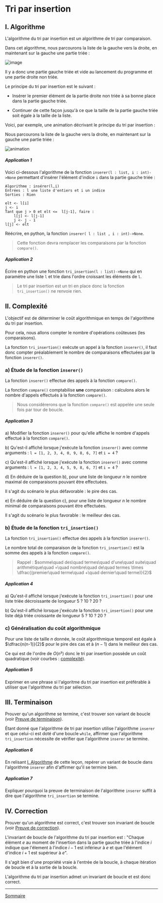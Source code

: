 # Tri par insertion

## I. <a name="algorithme"></a>Algorithme

L'algorithme du tri par insertion est un algorithme de tri par comparaison.

Dans cet algorithme, nous parcourons la liste de la gauche vers la droite, en maintenant sur la gauche une partie triée :

![image](./img/schema_tri.png)

Il y a donc une partie gauche triée et vide au lancement du programme et une partie droite non triée.

Le principe du tri par insertion est le suivant :

- Insérer le premier élément de la partie droite non triée à sa bonne place dans la partie gauche triée.

- Continuer de cette façon jusqu'à ce que la taille de la partie gauche triée soit égale à la taille de la liste.

Voici, par exemple, une animation décrivant le principe du tri par insertion :

Nous parcourons la liste de la gauche vers la droite, en maintenant sur la gauche une partie triée :

![animation](./img/animation_tri_insertion.gif)

##### Application 1

Voici ci-dessous l'algorithme de la fonction ``inserer(l : list, i : int)->None`` permettant d'insérer l'élément d'indice ``i`` dans la partie gauche triée :

```
Algorithme : insérer(l,i)
Entrées : l une liste d'entiers et i un indice
Sorties : Rien

elt <- l[i]
j <- i
Tant que j > 0 et elt <=  l[j-1], faire :
    l[j] <- l[j-1]
    j <- j - 1
l[j] <- elt
```

Réécrire, en python, la fonction `inserer( l : list , i : int)->None`.

> Cette fonction devra remplacer les comparaisons par la fonction `compare()`.

##### Application 2

Écrire en python une fonction `tri_insertion(l : list)->None` qui en paramètre une liste ``l`` et trie dans l'ordre croissant les éléments de `l`.

> Le tri par insertion est un tri en place donc la fonction `tri_insertion()` ne renvoie rien.

## II. Complexité

L'objectif est de déterminer le coût algorithmique en temps de l'algorithme du tri par insertion.

Pour cela, nous allons compter le nombre d'opérations coûteuses (les comparaisons).

La fonction `tri_insertion()` exécute un appel à la fonction `inserer()`, il faut donc compter préalablement le nombre de comparaisons effectuées par la fonction `inserer()`.

### a) Étude de la fonction `inserer()`

La fonction `inserer()` effectue des appels à la fonction `compare()`.

La fonction `compare()` comptabilise **une** comparaison : calculons alors le nombre d'appels effectués à la fonction `compare()`.

> Nous considérerons que la fonction `compare()` est appelée une seule fois par tour de boucle.

##### Application 3

a) Modifier la fonction ``inserer()`` pour qu'elle affiche le nombre d'appels effectué à la fonction `compare()`.

b) Qu'est-il affiché lorsque j'exécute la fonction `inserer()` avec comme arguments : `l = [1, 2, 3, 4, 0, 9, 8, 6, 7]` et `i = 4` ?

c) Qu'est-il affiché lorsque j'exécute la fonction `inserer()` avec comme arguments : `l = [1, 2, 3, 4, 5, 9, 8, 6, 7]` et `i = 4` ?

d) En déduire de la question b), pour une liste de longueur $n$ le nombre maximal de comparaisons pouvant être effectuées.

Il s'agit du scénario le plus défavorable : le pire des cas.

e) En déduire de la question c), pour une liste de longueur $n$ le nombre minimal de comparaisons pouvant être effectuées.

Il s'agit du scénario le plus favorable : le meilleur des cas.

### b) Étude de la fonction `tri_insertion()`

La fonction `tri_insertion()` effectue des appels à la fonction `inserer()`.

Le nombre total de comparaison de la fonction `tri_insertion()` est la somme des appels à la fonction `compare()`.

> Rappel : $somme\quad des\quad termes\quad d'une\quad suite\quad arithmétique\quad =\quad nombre\quad de\quad termes \times \dfrac{(premier\quad terme\quad +\quad dernier\quad terme)}{2}$

##### Application 4

a) Qu'est-il affiché lorsque j'exécute la fonction `tri_insertion()` pour une liste triée décroissante de longueur $5$ ? $10$ ? $20$ ?

b) Qu'est-il affiché lorsque j'exécute la fonction `tri_insertion()` pour une liste déjà triée croissante de longueur $5$ ? $10$ ? $20$ ?

### c) Généralisation du coût algorithmique 

Pour une liste de taille $n$ donnée, le coût algorithmique temporel est égale à $\dfrac{n(n-1)}{2}$ pour le pire des cas et à $(n-1)$ dans le meilleur des cas.

Ce qui est de l'ordre de $O(n²)$ donc le tri par insertion possède un coût quadratique (voir courbes : [complexité](./../Optimisation/Complexité.md)).

##### Application 5

Exprimer en une phrase si l'algoritme du tri par insertion est préférable à utiliser que l'algorithme du tri par sélection.

## III. Terminaison

Prouver qu'un algorithme se termine, c'est trouver son variant de boucle (voir [Preuve de terminaison](./../Optimisation/Preuve_de_terminaison.md)).

Étant donné que l'algorithme de tri par insertion utilise l'algorithme `inserer` et que celui-ci est doté d'une boucle `while`, affirmer que l'algorithme `tri_insertion` nécessite de vérifier que l'algorithme `inserer` se termine.

##### Application 6

En relisant [I. Algorithme](#algorithme) de cette leçon, repérer un variant de boucle dans l'algorithme `inserer` afin d'affirmer qu'il se termine bien.

##### Application 7

Expliquer pourquoi la preuve de terminaison de l'algorithme `inserer` suffit à dire que l'algorithme `tri_insertion` se termine.

## IV. Correction

Prouver qu'un algorithme est correct, c'est trouver son invariant de boucle (voir [Preuve de correction](./../Optimisation/Preuve_de_correction.md)).

L'invariant de boucle de l'algorithme du tri par insertion est : "Chaque élément $e$ au moment de l'insertion dans la partie gauche triée à l'indice $i$ indique que l'élement à l'indice $i-1$ est inférieur à $e$ et que l'élément d'indice $i+1$ est supérieur à $e$".

Il s'agit bien d'une propriété vraie à l'entrée de la boucle, à chaque itération de boucle et à la sortie de la boucle.

L'algorithme du tri par insertion admet un invariant de boucle et est donc correct.

_________________

[Sommaire](./../README.md)
